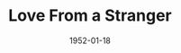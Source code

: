 ---
title: Love From a Stranger
date: 1952-01-18
opening_date: 1952-01-18
closing_date: 1952-01-26
layout: productions
playbill:
Theatre: Theatre Jacksonville
Venue: Little Theatre
cast:
- Bruce Lovell: Paul Geisenhof
- Cecily Harrington: Yvonne Peairs
- Dr. Gribble: Leonard Mosby
- Ethel: Ginger Johnson
- Hodgson: Elmo Lehman
- Marvis: Ernestine Logie
- Miss Louise Garrard: Elva Stein
- Nigel: Jay Cassey
crew:
- Assistant Director: Pattie Bowers
- Book Holder: Kay Hanna
- Construction and Scene Crew:
  - Budd Gibbs
  - Walter Quattlebaum
  - Eileen Quattlebaum
  - Richard Kaszner, Jr.
  - John Hannigan
  - Kay Hanna
  - Budd Porter
- Director: Paul E. Geisenhof
- Electrician: Walter Quattlebaum
- Make-up Assistant:
  - Jane Porter
  - Weldon Davis
  - Grace E. Miles
  - Ernestine Taylor
  - Ken Burton
- Make-up Chairman: Richard Kazner, Jr.
- Music: Peggy Gift
- Property Assistant:
  - Clair Parks
  - John Hannigan
  - Mildred Thomas
- Property Chairman: Margaret Lafferty
- Set and Technical Direction: Pete House
- Stage Manager: Budd Porter
- Wardrobe:
  - Eula Mae Snow
  - Karen O'Shaughnessy
  - Georgia Jinks
  - Helen List
  - Grace Kelly
  - Polly Clendenning
  - Larry Zell
  - Helen Giles
  - Edythe Price
orchestra:
---